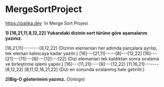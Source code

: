 # MergeSortProject
https://patika.dev 'in Merge Sort Projesi


**1) [16,21,11,8,12,22]
Yukarıdaki dizinin sort türüne göre aşamalarını yazınız.**

[16,21,11]--------[8,12,22] (Dizinin elemanları her adımda parçalara ayrılıp, tek eleman kalıncaya kadar yazılır.)
[16]---[21,11]-----[8]---[12,22]
[16]---[21]---[11]---[8]---[12]---[22] (Dizi elemanları tek kaldıktan sonra sıralama ve birleştirme işlemi yapılır.)
[16]---[11,21]----[8]---[12,22]
[11,16,21]-------[8,12,22]
[8,11,12,16,21,22] (Dizi en sonunda sıralanmış hale getirilir.)


**2)Big-O gösterimini yazınız.**
 O(nlogn)
